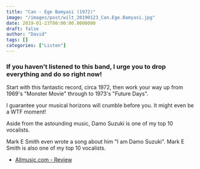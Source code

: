 ```yaml
---
title: "Can - Ege Bamyasi (1972)"
image: "/images/post/wilt_20190123_Can.Ege.Bamyasi.jpg"
date: 2019-01-23T00:00:00.0000000
draft: false
author: "David"
tags: []
categories: ["Listen"]
---
```

### If you haven't listened to this band, I urge you to drop everything and do so right now! 

 Start with this fantastic record, circa 1972, then work your way up from 1969's "Monster Movie" through to 1973's "Future Days".

 I guarantee your musical horizons will crumble before you. It might even be a WTF moment!

 Aside from the astounding music, Damo Suzuki is one of my top 10 vocalists. 

 Mark E Smith even wrote a song about him "I am Damo Suzuki". Mark E Smith is also one of my top 10 vocalists.

-  [Allmusic.com - Review](https://www.allmusic.com/album/ege-bamyasi-mw0000200400)